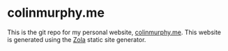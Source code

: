 # colinmurphy.me

This is the git repo for my personal website, [colinmurphy.me][0]. This website
is generated using the [Zola](1) static site generator.

[0]:https://colinmurphy.me
[1]:https://www.getzola.org

